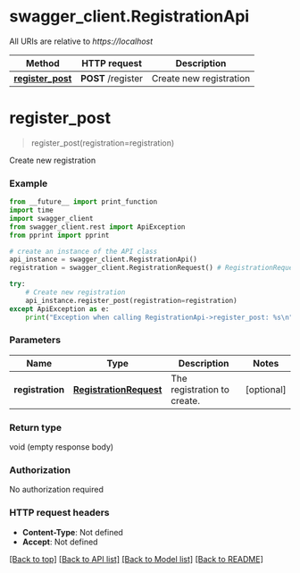 # swagger_client.RegistrationApi

All URIs are relative to *https://localhost*

Method | HTTP request | Description
------------- | ------------- | -------------
[**register_post**](RegistrationApi.md#register_post) | **POST** /register | Create new registration


# **register_post**
> register_post(registration=registration)

Create new registration

### Example
```python
from __future__ import print_function
import time
import swagger_client
from swagger_client.rest import ApiException
from pprint import pprint

# create an instance of the API class
api_instance = swagger_client.RegistrationApi()
registration = swagger_client.RegistrationRequest() # RegistrationRequest | The registration to create. (optional)

try:
    # Create new registration
    api_instance.register_post(registration=registration)
except ApiException as e:
    print("Exception when calling RegistrationApi->register_post: %s\n" % e)
```

### Parameters

Name | Type | Description  | Notes
------------- | ------------- | ------------- | -------------
 **registration** | [**RegistrationRequest**](RegistrationRequest.md)| The registration to create. | [optional] 

### Return type

void (empty response body)

### Authorization

No authorization required

### HTTP request headers

 - **Content-Type**: Not defined
 - **Accept**: Not defined

[[Back to top]](#) [[Back to API list]](../README.md#documentation-for-api-endpoints) [[Back to Model list]](../README.md#documentation-for-models) [[Back to README]](../README.md)

